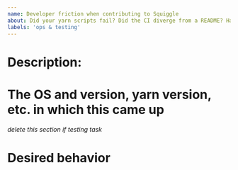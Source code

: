 ```yaml
---
name: Developer friction when contributing to Squiggle
about: Did your yarn scripts fail? Did the CI diverge from a README? Have a testing-related task? Etc. 
labels: 'ops & testing'
---
```

# Description:


# The OS and version, yarn version, etc. in which this came up
_delete this section if testing task_

# Desired behavior


